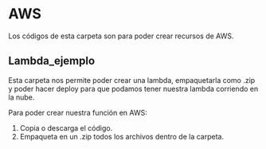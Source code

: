 # AWS
Los códigos de esta carpeta son para poder crear recursos de AWS.

## Lambda_ejemplo

Esta carpeta nos permite poder crear una lambda, empaquetarla como .zip y poder hacer deploy para que podamos tener nuestra lambda corriendo en la nube.

Para poder crear nuestra función en AWS:

1. Copia o descarga el código.
2. Empaqueta en un .zip todos los archivos dentro de la carpeta.
